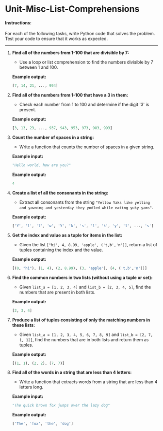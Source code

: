 # Unit-Misc-List-Comprehensions


#### Instructions:
For each of the following tasks, write Python code that solves the problem. Test your code to ensure that it works as expected.

---

1. **Find all of the numbers from 1-100 that are divisible by 7:**
   - Use a loop or list comprehension to find the numbers divisible by 7 between 1 and 100.
   
   **Example output:**
   ```python
   [7, 14, 21, ..., 994]
   ```

2. **Find all of the numbers from 1-100 that have a 3 in them:**
   - Check each number from 1 to 100 and determine if the digit '3' is present.
   
   **Example output:**
   ```python
   [3, 13, 23, ..., 937, 943, 953, 973, 983, 993]
   ```

3. **Count the number of spaces in a string:**
   - Write a function that counts the number of spaces in a given string.
   
   **Example input:**
   ```python
   "Hello world, how are you?"
   ```
   
   **Example output:**
   ```python
   4
   ```

4. **Create a list of all the consonants in the string:**
   - Extract all consonants from the string `"Yellow Yaks like yelling and yawning and yesterday they yodled while eating yuky yams"`.
   
   **Example output:**
   ```python
   ['Y', 'l', 'l', 'w', 'Y', 'k', 's', 'l', 'k', 'y', 'l', ..., 's']
   ```

5. **Get the index and value as a tuple for items in the list:**
   - Given the list `["hi", 4, 8.99, 'apple', ('t,b','n')]`, return a list of tuples containing the index and the value.
   
   **Example output:**
   ```python
   [(0, "hi"), (1, 4), (2, 8.99), (3, 'apple'), (4, ('t,b','n'))]
   ```

6. **Find the common numbers in two lists (without using a tuple or set):**
   - Given `list_a = [1, 2, 3, 4]` and `list_b = [2, 3, 4, 5]`, find the numbers that are present in both lists.
   
   **Example output:**
   ```python
   [2, 3, 4]
   ```

7. **Produce a list of tuples consisting of only the matching numbers in these lists:**
   - Given `list_a = [1, 2, 3, 4, 5, 6, 7, 8, 9]` and `list_b = [2, 7, 1, 12]`, find the numbers that are in both lists and return them as tuples.
   
   **Example output:**
   ```python
   [(1, 1), (2, 2), (7, 7)]
   ```

8. **Find all of the words in a string that are less than 4 letters:**
    - Write a function that extracts words from a string that are less than 4 letters long.
    
    **Example input:**
    ```python
    "The quick brown fox jumps over the lazy dog"
    ```
    
    **Example output:**
    ```python
    ['The', 'fox', 'the', 'dog']
    ```

